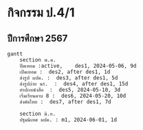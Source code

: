# กิจกรรม ป.4/1 
## ปีการศึกษา 2567
```mermaid
gantt
    section พ.ค.
    ปิดเทอม :active,    des1, 2024-05-06, 9d
    เปิดเทอม :  des2, after des1, 1d
    ส่งรูป ผปค. :  des3, after des1, 5d
    ส่งรูปถ่าย นร.  :  des4, after des1, 15d
    ทำปกหนังสือ  :  des5, 2024-05-10, 3d
    เริ่มเรียนคาบ 8 :  des6, 2024-05-20, 10d
    ส่งคัดไทย :  des7, after des1, 7d

    section มิ.ย.
    ปฐมนิเทศ ผปค. : m1, 2024-06-01, 1d
    
```


    
    
    
    
